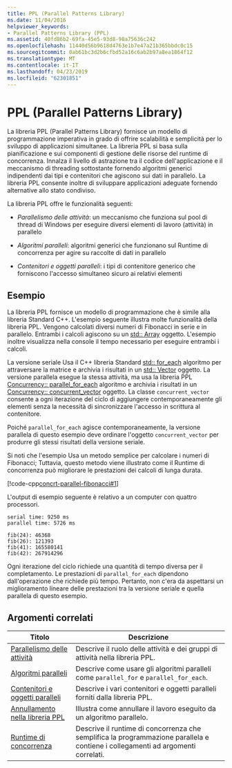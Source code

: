 ```yaml
---
title: PPL (Parallel Patterns Library)
ms.date: 11/04/2016
helpviewer_keywords:
- Parallel Patterns Library (PPL)
ms.assetid: 40fd86b2-69fa-45e5-93d8-98a75636c242
ms.openlocfilehash: 11440d56b9618d4763e1b7e47a21b365bbdc0c15
ms.sourcegitcommit: 0ab61bc3d2b6cfbd52a16c6ab2b97a8ea1864f12
ms.translationtype: MT
ms.contentlocale: it-IT
ms.lasthandoff: 04/23/2019
ms.locfileid: "62301851"
---
```

# <a name="parallel-patterns-library-ppl"></a>PPL (Parallel Patterns Library)

La libreria PPL (Parallel Patterns Library) fornisce un modello di programmazione imperativa in grado di offrire scalabilità e semplicità per lo sviluppo di applicazioni simultanee. La libreria PPL si basa sulla pianificazione e sui componenti di gestione delle risorse del runtime di concorrenza. Innalza il livello di astrazione tra il codice dell'applicazione e il meccanismo di threading sottostante fornendo algoritmi generici indipendenti dai tipi e contenitori che agiscono sui dati in parallelo. La libreria PPL consente inoltre di sviluppare applicazioni adeguate fornendo alternative allo stato condiviso.

La libreria PPL offre le funzionalità seguenti:

- *Parallelismo delle attività*: un meccanismo che funziona sul pool di thread di Windows per eseguire diversi elementi di lavoro (attività) in parallelo

- *Algoritmi paralleli*: algoritmi generici che funzionano sul Runtime di concorrenza per agire su raccolte di dati in parallelo

- *Contenitori e oggetti paralleli*: i tipi di contenitore generico che forniscono l'accesso simultaneo sicuro ai relativi elementi

## <a name="example"></a>Esempio

La libreria PPL fornisce un modello di programmazione che è simile alla libreria Standard C++. L'esempio seguente illustra molte funzionalità della libreria PPL. Vengono calcolati diversi numeri di Fibonacci in serie e in parallelo. Entrambi i calcoli agiscono su un [std:: Array](../../standard-library/array-class-stl.md) oggetto. L'esempio inoltre visualizza nella console il tempo necessario per eseguire entrambi i calcoli.

La versione seriale Usa il C++ libreria Standard [std:: for_each](../../standard-library/algorithm-functions.md#for_each) algoritmo per attraversare la matrice e archivia i risultati in un [std:: Vector](../../standard-library/vector-class.md) oggetto. La versione parallela esegue la stessa attività, ma usa la libreria PPL [Concurrency:: parallel_for_each](reference/concurrency-namespace-functions.md#parallel_for_each) algoritmo e archivia i risultati in un [Concurrency:: concurrent_vector](../../parallel/concrt/reference/concurrent-vector-class.md) oggetto. La classe `concurrent_vector` consente a ogni iterazione del ciclo di aggiungere contemporaneamente gli elementi senza la necessità di sincronizzare l'accesso in scrittura al contenitore.

Poiché `parallel_for_each` agisce contemporaneamente, la versione parallela di questo esempio deve ordinare l'oggetto `concurrent_vector` per produrre gli stessi risultati della versione seriale.

Si noti che l'esempio Usa un metodo semplice per calcolare i numeri di Fibonacci; Tuttavia, questo metodo viene illustrato come il Runtime di concorrenza può migliorare le prestazioni dei calcoli di lunga durata.

[!code-cpp[concrt-parallel-fibonacci#1](../../parallel/concrt/codesnippet/cpp/parallel-patterns-library-ppl_1.cpp)]

L'output di esempio seguente è relativo a un computer con quattro processori.

```Output
serial time: 9250 ms
parallel time: 5726 ms

fib(24): 46368
fib(26): 121393
fib(41): 165580141
fib(42): 267914296
```

Ogni iterazione del ciclo richiede una quantità di tempo diversa per il completamento. Le prestazioni di `parallel_for_each` dipendono dall'operazione che richiede più tempo. Pertanto, non c'era da aspettarsi un miglioramento lineare delle prestazioni tra la versione seriale e quella parallela di questo esempio.

## <a name="related-topics"></a>Argomenti correlati

|Titolo|Descrizione|
|-----------|-----------------|
|[Parallelismo delle attività](../../parallel/concrt/task-parallelism-concurrency-runtime.md)|Descrive il ruolo delle attività e dei gruppi di attività nella libreria PPL.|
|[Algoritmi paralleli](../../parallel/concrt/parallel-algorithms.md)|Descrive come usare gli algoritmi paralleli come `parallel_for` e `parallel_for_each`.|
|[Contenitori e oggetti paralleli](../../parallel/concrt/parallel-containers-and-objects.md)|Descrive i vari contenitori e oggetti paralleli forniti dalla libreria PPL.|
|[Annullamento nella libreria PPL](cancellation-in-the-ppl.md)|Illustra come annullare il lavoro eseguito da un algoritmo parallelo.|
|[Runtime di concorrenza](../../parallel/concrt/concurrency-runtime.md)|Descrive il runtime di concorrenza che semplifica la programmazione parallela e contiene i collegamenti ad argomenti correlati.|
